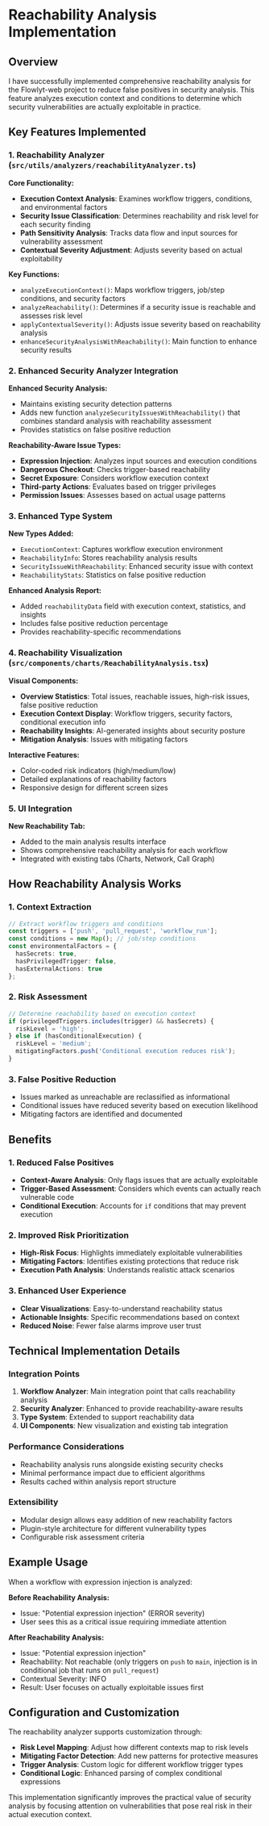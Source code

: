 # Reachability Analysis Implementation

## Overview

I have successfully implemented comprehensive reachability analysis for the Flowlyt-web project to reduce false positives in security analysis. This feature analyzes execution context and conditions to determine which security vulnerabilities are actually exploitable in practice.

## Key Features Implemented

### 1. Reachability Analyzer (`src/utils/analyzers/reachabilityAnalyzer.ts`)

**Core Functionality:**
- **Execution Context Analysis**: Examines workflow triggers, conditions, and environmental factors
- **Security Issue Classification**: Determines reachability and risk level for each security finding
- **Path Sensitivity Analysis**: Tracks data flow and input sources for vulnerability assessment
- **Contextual Severity Adjustment**: Adjusts severity based on actual exploitability

**Key Functions:**
- `analyzeExecutionContext()`: Maps workflow triggers, job/step conditions, and security factors
- `analyzeReachability()`: Determines if a security issue is reachable and assesses risk level
- `applyContextualSeverity()`: Adjusts issue severity based on reachability analysis
- `enhanceSecurityAnalysisWithReachability()`: Main function to enhance security results

### 2. Enhanced Security Analyzer Integration

**Enhanced Security Analysis:**
- Maintains existing security detection patterns
- Adds new function `analyzeSecurityIssuesWithReachability()` that combines standard analysis with reachability assessment
- Provides statistics on false positive reduction

**Reachability-Aware Issue Types:**
- **Expression Injection**: Analyzes input sources and execution conditions
- **Dangerous Checkout**: Checks trigger-based reachability
- **Secret Exposure**: Considers workflow execution context
- **Third-party Actions**: Evaluates based on trigger privileges
- **Permission Issues**: Assesses based on actual usage patterns

### 3. Enhanced Type System

**New Types Added:**
- `ExecutionContext`: Captures workflow execution environment
- `ReachabilityInfo`: Stores reachability analysis results
- `SecurityIssueWithReachability`: Enhanced security issue with context
- `ReachabilityStats`: Statistics on false positive reduction

**Enhanced Analysis Report:**
- Added `reachabilityData` field with execution context, statistics, and insights
- Includes false positive reduction percentage
- Provides reachability-specific recommendations

### 4. Reachability Visualization (`src/components/charts/ReachabilityAnalysis.tsx`)

**Visual Components:**
- **Overview Statistics**: Total issues, reachable issues, high-risk issues, false positive reduction
- **Execution Context Display**: Workflow triggers, security factors, conditional execution info
- **Reachability Insights**: AI-generated insights about security posture
- **Mitigation Analysis**: Issues with mitigating factors

**Interactive Features:**
- Color-coded risk indicators (high/medium/low)
- Detailed explanations of reachability factors
- Responsive design for different screen sizes

### 5. UI Integration

**New Reachability Tab:**
- Added to the main analysis results interface
- Shows comprehensive reachability analysis for each workflow
- Integrated with existing tabs (Charts, Network, Call Graph)

## How Reachability Analysis Works

### 1. Context Extraction
```typescript
// Extract workflow triggers and conditions
const triggers = ['push', 'pull_request', 'workflow_run'];
const conditions = new Map(); // job/step conditions
const environmentalFactors = {
  hasSecrets: true,
  hasPrivilegedTrigger: false,
  hasExternalActions: true
};
```

### 2. Risk Assessment
```typescript
// Determine reachability based on execution context
if (privilegedTriggers.includes(trigger) && hasSecrets) {
  riskLevel = 'high';
} else if (hasConditionalExecution) {
  riskLevel = 'medium';
  mitigatingFactors.push('Conditional execution reduces risk');
}
```

### 3. False Positive Reduction
- Issues marked as unreachable are reclassified as informational
- Conditional issues have reduced severity based on execution likelihood
- Mitigating factors are identified and documented

## Benefits

### 1. Reduced False Positives
- **Context-Aware Analysis**: Only flags issues that are actually exploitable
- **Trigger-Based Assessment**: Considers which events can actually reach vulnerable code
- **Conditional Execution**: Accounts for `if` conditions that may prevent execution

### 2. Improved Risk Prioritization
- **High-Risk Focus**: Highlights immediately exploitable vulnerabilities
- **Mitigating Factors**: Identifies existing protections that reduce risk
- **Execution Path Analysis**: Understands realistic attack scenarios

### 3. Enhanced User Experience
- **Clear Visualizations**: Easy-to-understand reachability status
- **Actionable Insights**: Specific recommendations based on context
- **Reduced Noise**: Fewer false alarms improve user trust

## Technical Implementation Details

### Integration Points
1. **Workflow Analyzer**: Main integration point that calls reachability analysis
2. **Security Analyzer**: Enhanced to provide reachability-aware results
3. **Type System**: Extended to support reachability data
4. **UI Components**: New visualization and existing tab integration

### Performance Considerations
- Reachability analysis runs alongside existing security checks
- Minimal performance impact due to efficient algorithms
- Results cached within analysis report structure

### Extensibility
- Modular design allows easy addition of new reachability factors
- Plugin-style architecture for different vulnerability types
- Configurable risk assessment criteria

## Example Usage

When a workflow with expression injection is analyzed:

**Before Reachability Analysis:**
- Issue: "Potential expression injection" (ERROR severity)
- User sees this as a critical issue requiring immediate attention

**After Reachability Analysis:**
- Issue: "Potential expression injection" 
- Reachability: Not reachable (only triggers on `push` to `main`, injection is in conditional job that runs on `pull_request`)
- Contextual Severity: INFO
- Result: User focuses on actually exploitable issues first

## Configuration and Customization

The reachability analyzer supports customization through:
- **Risk Level Mapping**: Adjust how different contexts map to risk levels
- **Mitigating Factor Detection**: Add new patterns for protective measures
- **Trigger Analysis**: Custom logic for different workflow trigger types
- **Conditional Logic**: Enhanced parsing of complex conditional expressions

This implementation significantly improves the practical value of security analysis by focusing attention on vulnerabilities that pose real risk in their actual execution context.
